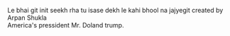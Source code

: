 Le bhai git init seekh rha tu isase dekh le kahi bhool na jajyegit 
created by Arpan Shukla  
America's pressident Mr. Doland trump.
